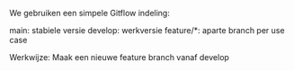We gebruiken een simpele Gitflow indeling:

main: stabiele versie
develop: werkversie
feature/*: aparte branch per use case

Werkwijze:
Maak een nieuwe feature branch vanaf develop